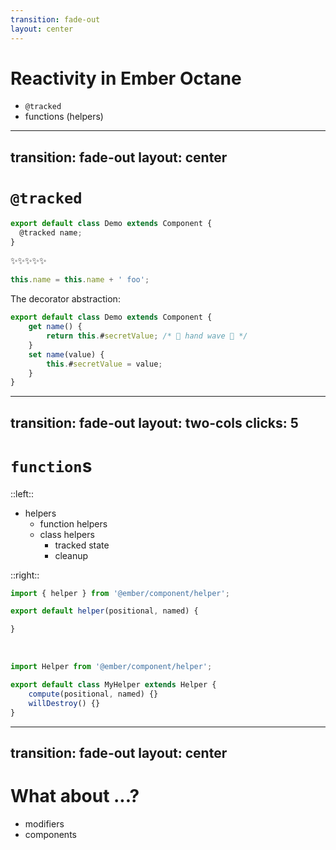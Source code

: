 ```yaml
---
transition: fade-out
layout: center
---
```


# Reactivity in Ember Octane

<ul class="display-list">
    <li v-click="1"><code>@tracked</code></li>
    <li v-click="2">functions (helpers)</li>
</ul>


<!-- 

With the introduction of Ember's first edition, Octane, a new Reactivity system was introduced.

"tracked properties"

By the end of the 3-ex series, leading up to v4, we had **two* user-facing reactive primitives 

!! click 

at tracked 

!! click 

functions

-->


---
transition: fade-out
layout: center
---

# `@tracked` 

```js
export default class Demo extends Component {
  @tracked name;
}
```

<div v-click>

✨✨✨✨✨

```js 
this.name = this.name + ' foo';
```

The decorator abstraction:

```js
export default class Demo extends Component {
    get name() {
        return this.#secretValue; /* 👋 hand wave 👋 */
    }
    set name(value) {
        this.#secretValue = value;
    }
}
```

</div>

<!-- 

 In Ember Octane, it was assumed that all reactive state, or 
 "root state" (the very root of what auto-tracking pulled on),  
 would exist on a property in a class instance, 
 which could then be decorated with the @tracked decorator. 

 !! click

(point at these things with the mouse)

 This use of a decorator allows for a hidden getter and setter 
 so that the reactivity system can operate 
 while still allowing "native property getting and setting" 
 (e.g.: without Ember.get and Ember.set).

We'll see how the secret value works later.

-->



---
transition: fade-out
layout: two-cols
clicks: 5
---

# `function`s 

::left::

<ul class="display-list">
    <li v-click="1">
        helpers
        <ul class="display-list">
            <li v-click="2">function helpers</li>
            <li v-click="3">
                class helpers
                <ul class="display-list">
                    <li v-click="4">tracked state</li>
                    <li v-click="5">cleanup</li>
                </ul>
            </li>
        </ul>
    </li>
</ul>

::right::

<div v-click="2">

```js 
import { helper } from '@ember/component/helper';

export default helper(positional, named) {

}
```

</div>
<br>
<div v-click="3">

```js 
import Helper from '@ember/component/helper';

export default class MyHelper extends Helper {
    compute(positional, named) {}
    willDestroy() {} 
}
```

</div>

<!-- 

In Ember Octane and before, 

!!click 

functions were called "helpers". 

It wasn't until ember-source@4.5 that plain functions became supported as a reactive primitive without the polyfill. 

However, "helpers", (now called "classic helpers") 
had two implementations: 

!!click

a simpler function-based version, 

!! click

and class-based version. 

These both required framework-specific abstractions to use and build, 

but the class-based version of these classic helpers 

!!click 
!!click

had cleanup capabilities (albeit, awkwardly, via inheritance).

-->

---
transition: fade-out
layout: center
---

# What about ...?

<ul class="display-list">
    <li v-click="1">modifiers</li>
    <li v-click="2">components</li>
</ul>

<!-- 

What about...?

!! click 

modifiers

!! click 

or components?

We'll come back to these later, and yesterday, 
you may have seen something in the Keynote about why they may be coming later in this presentation.


For components, I am going to propose that those are not primitives at all.

But first... 

-->
